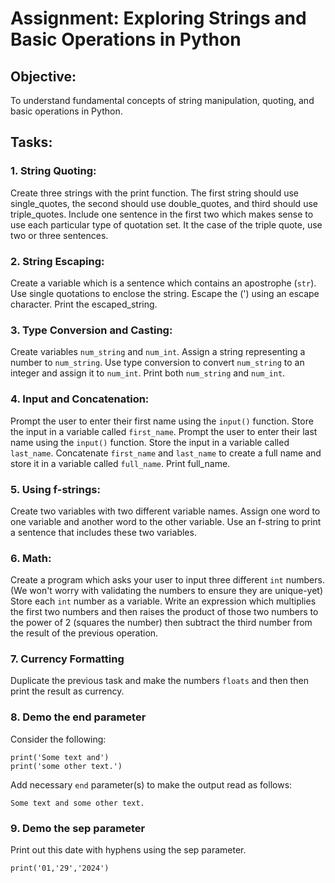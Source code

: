 # Assignment: Exploring Strings and Basic Operations in Python

## Objective:

To understand fundamental concepts of string manipulation, quoting, and basic operations in Python.

## Tasks:

### 1. String Quoting:

Create three strings with the print function. The first string should use single_quotes, the second should use double_quotes, and third should use triple_quotes.
Include one sentence in the first two which makes sense to use each particular type of quotation set. It the case of the triple quote, use two or three sentences.

### 2. String Escaping:

Create a variable which is a sentence which contains an apostrophe (`str`). Use single quotations to enclose the string. Escape the (') using an escape character.
Print the escaped_string.

### 3. Type Conversion and Casting:

Create variables `num_string` and `num_int`.
Assign a string representing a number to `num_string`.
Use type conversion to convert `num_string` to an integer and assign it to `num_int`.
Print both `num_string` and `num_int`.

### 4. Input and Concatenation:

Prompt the user to enter their first name using the  `input()` function. Store the input in a variable called `first_name`.
Prompt the user to enter their last name using the `input()` function. Store the input in a variable called `last_name`.
Concatenate `first_name` and `last_name` to create a full name and store it in a variable called `full_name`.
Print full_name.

### 5. Using f-strings:

Create two variables with two different variable names.
Assign one word to one variable and another word to the other variable.
Use an f-string to print a sentence that includes these two variables.

### 6. Math:

Create a program which asks your user to input three different `int` numbers. (We won't worry with validating the numbers to ensure they are unique-yet) Store each `int` number as a variable. Write an expression which multiplies the first two numbers and then raises the product of those two numbers to the power of 2 (squares the number) then subtract the third number from the result of the previous operation.

### 7. Currency Formatting

Duplicate the previous task and make the numbers `floats` and then then print the result as currency. 

### 8. Demo the end parameter
Consider the following:
```
print('Some text and')
print('some other text.')
```

Add necessary `end` parameter(s) to make the output read as follows:
```
Some text and some other text.
```
### 9. Demo the sep parameter 
Print out this date with hyphens using the sep parameter.
```
print('01,'29','2024')
```
